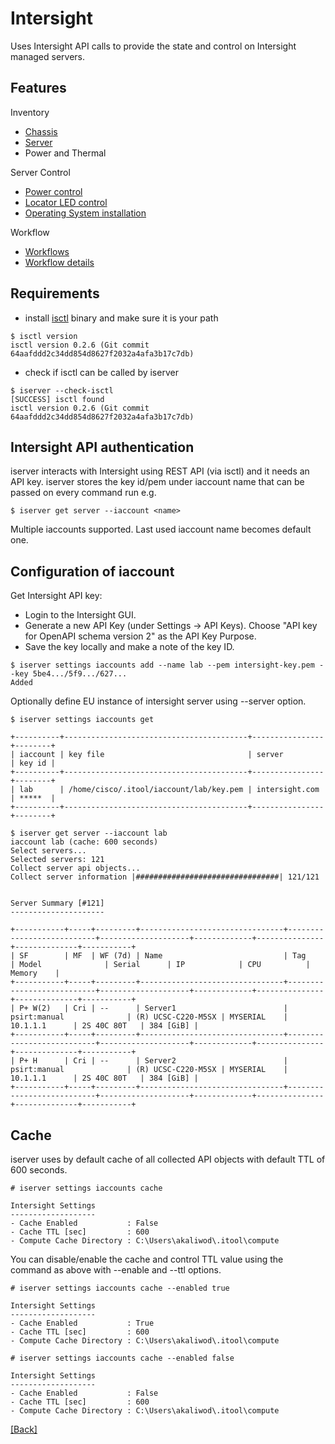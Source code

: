 # Intersight

Uses Intersight API calls to provide the state and control on Intersight managed servers.

## Features

Inventory
- [Chassis](./ChassisInventory.md)
- [Server](./ServerInventory.md)
- Power and Thermal

Server Control
- [Power control](./PowerControl.md)
- [Locator LED control](./LedControl.md)
- [Operating System installation](./OsInstall.md)

Workflow
- [Workflows](./Workflows.md)
- [Workflow details](./Workflow.md)

## Requirements

- install [isctl](https://github.com/cgascoig/isctl) binary and make sure it is your path

```
$ isctl version
isctl version 0.2.6 (Git commit 64aafddd2c34dd854d8627f2032a4afa3b17c7db)
```

- check if isctl can be called by iserver

```
$ iserver --check-isctl
[SUCCESS] isctl found
isctl version 0.2.6 (Git commit 64aafddd2c34dd854d8627f2032a4afa3b17c7db)
```

## Intersight API authentication

iserver interacts with Intersight using REST API (via isctl) and it needs an API key. iserver stores the key id/pem under iaccount name that can be passed on every command run e.g.

```
$ iserver get server --iaccount <name>
```

Multiple iaccounts supported. Last used iaccount name becomes default one.

## Configuration of iaccount

Get Intersight API key:
- Login to the Intersight GUI.
- Generate a new API Key (under Settings -> API Keys). Choose "API key for OpenAPI schema version 2" as the API Key Purpose.
- Save the key locally and make a note of the key ID.

```
$ iserver settings iaccounts add --name lab --pem intersight-key.pem --key 5be4.../5f9.../627...
Added
```

Optionally define EU instance of intersight server using --server option.

```
$ iserver settings iaccounts get

+----------+-----------------------------------------+----------------+--------+
| iaccount | key file                                | server         | key id |
+----------+-----------------------------------------+----------------+--------+
| lab      | /home/cisco/.itool/iaccount/lab/key.pem | intersight.com | *****  |
+----------+-----------------------------------------+----------------+--------+
```

```
$ iserver get server --iaccount lab
iaccount lab (cache: 600 seconds)
Select servers...
Selected servers: 121
Collect server api objects...
Collect server information |################################| 121/121


Server Summary [#121]
---------------------

+-----------+-----+---------+--------------------------------+---------------------------+--------------------+-------------+---------------+--------------+-----------+
| SF        | MF  | WF (7d) | Name                           | Tag                       | Model              | Serial      | IP            | CPU          | Memory    |
+-----------+-----+---------+--------------------------------+---------------------------+--------------------+-------------+---------------+--------------+-----------+
| P+ W(2)   | Cri | --      | Server1                        | psirt:manual              | (R) UCSC-C220-M5SX | MYSERIAL    | 10.1.1.1      | 2S 40C 80T   | 384 [GiB] |
+-----------+-----+---------+--------------------------------+---------------------------+--------------------+-------------+---------------+--------------+-----------+
| P+ H      | Cri | --      | Server2                        | psirt:manual              | (R) UCSC-C220-M5SX | MYSERIAL    | 10.1.1.1      | 2S 40C 80T   | 384 [GiB] |
+-----------+-----+---------+--------------------------------+---------------------------+--------------------+-------------+---------------+--------------+-----------+
```

## Cache

iserver uses by default cache of all collected API objects with default TTL of 600 seconds.

```
# iserver settings iaccounts cache

Intersight Settings
-------------------
- Cache Enabled           : False
- Cache TTL [sec]         : 600
- Compute Cache Directory : C:\Users\akaliwod\.itool\compute
```

You can disable/enable the cache and control TTL value using the command as above with --enable and --ttl options.

```
# iserver settings iaccounts cache --enabled true

Intersight Settings
-------------------
- Cache Enabled           : True
- Cache TTL [sec]         : 600
- Compute Cache Directory : C:\Users\akaliwod\.itool\compute

# iserver settings iaccounts cache --enabled false

Intersight Settings
-------------------
- Cache Enabled           : False
- Cache TTL [sec]         : 600
- Compute Cache Directory : C:\Users\akaliwod\.itool\compute
```

[[Back]](../../README.md)